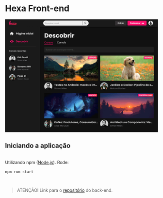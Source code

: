 # Hexa Front-end

![](hexa_showcase.gif)

## Iniciando a aplicação
  \
  Utilizando npm ([Node.js](https://nodejs.org/en/)). Rode:

    npm run start

<br />

> ATENÇÃO! Link para o <a href="https://github.com/Pivetta21/hexa-back">repositório</a> do back-end.